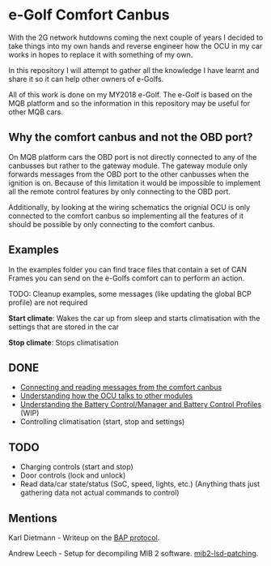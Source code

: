 # e-Golf Comfort Canbus

With the 2G network hutdowns coming the next couple of years I decided to take things into my own hands and reverse engineer how the OCU in my car works in hopes to replace it with something of my own.

In this repository I will attempt to gather all the knowledge I have learnt and share it so it can help other owners of e-Golfs.

All of this work is done on my MY2018 e-Golf. The e-Golf is based on the MQB platform and so the information in this repository may be useful for other MQB cars.

## Why the comfort canbus and not the OBD port?

On MQB platform cars the OBD port is not directly connected to any of the canbusses but rather to the gateway module. The gateway module only forwards messages from the OBD port to the other canbusses when the ignition is on. Because of this limitation it would be impossible to implement all the remote control features by only connecting to the OBD port.

Additionally, by looking at the wiring schematics the orignial OCU is only connected to the comfort canbus so implementing all the features of it should be possible by only connecting to the comfort canbus.

## Examples

In the examples folder you can find trace files that contain a set of CAN Frames you can send on the e-Golfs comfort can to perform an action.

TODO: Cleanup examples, some messages (like updating the global BCP profile) are not required

**Start climate**: Wakes the car up from sleep and starts climatisation with the settings that are stored in the car

**Stop climate**: Stops climatisation

## DONE

- [Connecting and reading messages from the comfort canbus](pages/the-comfort-canbus.md)
- [Understanding how the OCU talks to other modules](pages/how-modules-talk.md)
- [Understanding the Battery Control/Manager and Battery Control Profiles](pages/the-battery-manager.md) (WIP)
- Controlling climatisation (start, stop and settings)

## TODO

- Charging controls (start and stop)
- Door controls (lock and unlock)
- Read data/car state/status (SoC, speed, lights, etc.) (Anything thats just gathering data not actual commands to control)



## Mentions

Karl Dietmann - Writeup on the [BAP protocol](https://blog.dietmann.org/?p=324).

Andrew Leech - Setup for decompiling MIB 2 software. [mib2-lsd-patching](https://gitlab.com/alelec/mib2-lsd-patching).
